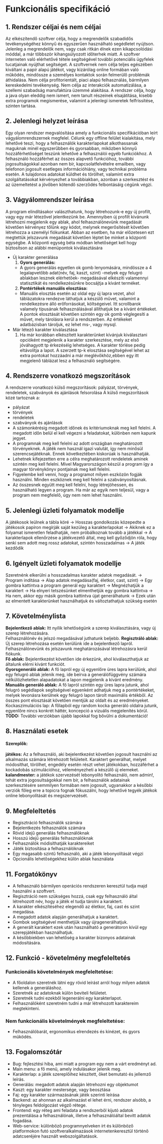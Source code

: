 # Funkcionális specifikáció

## 1. Rendszer céljai és nem céljai 

Az elkészítendő szoftver célja, hogy a megrendelők szabadidős tevékenységéhez könnyű és egyszerűen 
használható segédletet nyújtson. Jelenleg a megrendelők nem, vagy csak ritkán élnek ezen kikapcsolódási 
móddal, a már többször kihangsúlyozott időterhek miatt. A szoftver interneten való elérhetővé tétele 
segítségével további potenciális ügyfelek tucatjainak nyújthat segítséget. 
A szoftvernek nem célja teljes egészében kiváltani a papír alapú játékot, vagy kizárólag online formában 
való működés, mindössze a személyes kontaktok során felmerülő problémák áthidalása. Nem célja profitorientált, 
piaci alapú felhasználás, bármilyen kereskedelmi tevékenység. Nem célja az interakciók automatizálása, 
a szellemi szabadság manufaktúra üzemmé alakítása.
A rendszer célja, hogy a java olyan eleddig nem ismert, nem tanult részeinek elsajátítása, kisebb extra 
programok megismerése, valamint a jelenlegi ismeretek felfrissítése, szinten tartása.

## 2. Jelenlegi helyzet leírása

Egy olyan rendszer megvalósítása amely a funkcionális specifikációban leírt vágyálomrendszernek megfelel.
Célunk egy offline felület kialakítása, mely lehetővé teszi, hogy a felhasználók karakterlapokat alkothassanak 
maguknak minél egyszerűbben és gyorsabban, miközben könnyű hozzáférhetőséget teszünk lehetővé a felhasználói 
egyéb funkciókhoz.
A felhasználó hozzáférhet az összes alapvető funkcióhoz, további jogosultságokkal azonban nem bír, kapcsolatfelvételre 
emailben, vagy telefonon jogosult esetleges információhiány, vagy technikai probléma esetén.
A tulajdonos adatokat küldhet és törölhet, valamint extra szolgáltatásokat kérvényezhet a továbbiakban, azonban a 
szerkesztést és az üzemeltetést a jövőben kötendő szerződés felbontásáig cégünk végzi.

## 3. Vágyálomrendszer leírása

A program elindításakor valászthatunk, hogy létrehozunk-e egy új profilt, vagy egy már 
létezővel jelentkezünk be. Amennyiben új profilt kívánunk létrehozni megjelenik egy ablak, 
ahol felhasználónevünk megadását követően kérvényez tőlünk egy kódot, melynek megerősítését 
követően létrehozza a személyi fiókunkat. Abban az esetben, ha már előzetesen ezt megtettük 
jelszavunk megadását követően léptet be minket a központi egységbe. 
A központi egység béta módban lehetőséget kell hogy biztosítson az alábbi menüpontok kiválasztására 
- Új karakter generálása
    1. **Gyors generálás:**
    - A gyors generálás egyetlen ok gomb lenyomására, mindössze a 4 legalapvetőbb adat(név, faj, kaszt, szint) 
    -melyek egy felugró ablakban lesznek elérhetőek- megadásával elkészíti valamennyi statisztikát és rendelkezésünkre bocsájtja a kívánt terméket.
    2. **Pontértékek manuális elosztása:**
    - Manuális elosztás esetén az oldal egy új lapra vezet, ahol táblázatokra rendezve láthatjuk a 
készülő művet, valamint a rendelkezésre álló erőforrásokat, költségeivel. Itt scrollbarok valamely 
típusának felhasználásával állíthatjuk be a kívánt értékeket. A pontok elosztását követően szintén 
egy ok gomb véglegesíti a művet, mely tárolásra kerül a rendszerben.
Az értékeket adatbázisban tároljuk, ez lehet ms-, vagy mysql.
- Már létező karakter kiválasztása
    1. Ha már korábban elkészített karakterünket kívánjuk kiválasztani opcióként megjelenik a karakter szerkesztése, mely az első jóváhagyott tp érkezéséig lehetséges. A karakter törlése pedig eltávolítja a lapot. A szerzett tp-k elosztása segítségével lehet az extra pontokat hozzáadni a már meglévőkhöz,ebben egy itt megjelenő táblázat lesz a felhasználó segítségére.


## 4. Rendszerre vonatkozó megszorítások

A rendszerre vonatkozó külső megszorítások: pályázat, törvények, rendeletek, szabványok és ajánlások felsorolása
A külső megszorítások közé tartoznak a:
- pályázat
- törvények
- rendeletek
- szabványok és ajánlások
- A számonkérésig megadott időnek és kritériumoknak meg kell felelni.
A megadott időn belül el kell végezni a feladatokat, különben nem kapunk jegyet.
- A programnak meg kell felelni az adott országban meghatározott törvényeknek.
A játék nem használ igazi valutát, így nem minősül szerencsejátéknak. Ennek
következtében kiskorúak is használhatják.
- Lehetnek kifejezetten erre a célra meghatározott rendeletek aminek szintén meg kell felelni.
Mivel Magyarországon készül a program így a magyar törvénykönyv pontjainak meg kell felelni.
- Figyelembe kell venni, hogy a programot milyen eszközön fogják használni.
Minden eszköznek meg kell felelni a szabványosításnak.
- Az összesnek együtt meg kell felelni, hogy létrejöhessen, és használható legyen a program.
Ha már az egyik nem teljesül, vagy a program nem megfelelő, úgy nem nem lehet használni.

## 5. Jelenlegi üzleti folyamatok modellje

A játékosok leülnek a tábla köré -> Hosszas gondolkozás közepedte a játékosok papíron megírják saját kezüleg a karakterlapokat -> Akiknek ez a folyamat ismeretlen feladhatják, nem próbálkoznak tovább a játékkal -> A karakterlapok ellenőrzése a játékvezető által, meg kell győződjön róla, hogy senki sem adott meg rossz adatokat, szintén hosszadalmas -> A játék kezdődik

## 6. Igényelt üzleti folyamatok modellje

Szeretnénk elkerülni a hosszadalmas karakter adatok megadását. -> Program indítása -> Alap adatok megadása(faj, életkor, cast, szint) ->
Egy gombra kattintva a program generál egy karaktert -> Megnézhatjük a karaktert -> Ha elnyeri tetszésünket elmenthetjük egy gombra kattintva ->
Ha nem, akkor egy másik gombra kattintva újat generálhatunk -> Ezek után az elmentett karakterünket használhatjuk és változtathatjuk szükség esetén

## 7. Követelménylista

**Bejelentkező ablak:** Itt nyílik lehetőségünk a szerep kiválasztására, vagy új szerep létrehozására.\
Felhasználónév és jelszó megadásával juthatunk beljebb.
**Regisztráló ablak:** Új szerep létrehozása esetén kerülünk ide a bejelentkező lapról. Felhasználónevünk 
és jelszavunk meghatározásával létrehozásra kerül fiókunk.\
**Fő ablak:** Bejelentkezést követően ide érkezünk, ahol kiválaszthatjuk az általunk elérni kívánt funkciót.\
**Gyorsgeneráló ablak:** A fő lapról egy új egyenlőre üres lapra kerülünk, ahol egy felugró ablak jelenik meg,
ide beírva a generálófüggvény számára nélkülözhetetlen alapadatokat a lapon megjelenik a kívánt eredmény.\
**Manuális generáló ablak:** A fő lapról szintén egy üres lapra jutunk, ahol felugró segédlapok segítségével 
egyenként adhatjuk meg a pontértékeket, melyek levonásra kerülnek egy felugró lapon tárolt maximális értékből.
Az összes pont elosztását követően mentjük az oldalt és az eredményeket.
Kockaszimulációs lap: A főlapból egy random kocka generáló oldalra jutunk, egyenlőre nincs konkrét háttér, 
koncepció a vizuális megjelenítés körül.\
**TODO:** További verziókban újabb lapokkal fog bővülni a dokumentáció!

## 8. Használati esetek

#### Szereplők:
**játékos:** Az a felhasználó, aki bejelentkezést követően jogosult használni az alkalmazás számára 
létrehozott felületeit. Karaktert generálhat, melyet módosíthat, törölhet, engedély esetén részt 
vehet játékokban, hozzáférhet a kockadobás szimulációhoz, véleményezheti a készülő új elemeket.\
**kalandmester:**
a játékok szervezését lebonyolító felhasználó, nem admin!, tehát extra jogosultságokkal
nem bír, a felhasználók adatainak szerkesztésére semmilyen formában nem jogosult, ugyanakkor a későbbi
verziók főleg erre a topicra fognak fókuszálni, hogy lehetővé tegyék játékok online lebonyolítását
és megszervezését.

## 9. Megfeleltetés

- Regisztráció felhasználók számára
- Bejelentkezés felhasználók számára
- Rövid idejű generálás felhasználóknak
- Hosszú idejű generálás felhasználóknak
- Felhasználók módisíthatják karaktereiket
- Játék biztosítása a felhasználóknak
- Egy magasabb szintű felhasználó, aki a játék lebonyolítását végzi
- Opcionális lehetőségekhez külön ablak használata

## 11. Forgatókönyv

- A felhasználó bármilyen operációs rendszeren keresztül tudja majd használni a szoftvert.
- Regisztráció nem szükséges hozzá, csak egy felhasználó által létrehozott név, hogy a játék el tudja tárolni a karaktert.
- A karakter elkészítéséhez elegendő az életkor, faj, cast és szint megadása.
- A megadott adatok alapján generálhatjuk a karaktert.
- Gombok segítségével menthetjük vagy újragenerálhatjuk.
- A generált karaktert ezek után használható a generátoron kívül egy szerepjátékban használhatjuk.
- A későbbiekben van lehetőség a karakter bizonyos adatainak módosítására.

## 12. Funkció - követelmény megfeleltetés
### Funkcionális követelmények megfeleltetése:
- A főoldalon szeretnék látni egy rövid leírást arról hogy milyen adatok kellenek a generáláshoz.
- Szeretnék az adatoknak külön beviteli felületet.
- Szeretnék tudni ezekből legenerálni egy karakterlapot.
- Felhasználóként szeretném tudni a már létrehozott karaktereim megtekinteni.
### Nem funkcionális követelmények megfeleltetése:
- Felhasználóbarát, ergonomikus elrendezés és kinézet, és gyors müködés.

## 13. Fogalomszótár

- Bug: fejlesztési hiba, ami miatt a program egy nem a várt eredményt ad. 
- Main menu: a fő menü, amely indulásakor jelenik meg.
- Karakterlap: a játék szereplőihez készített, őket bemutató és jellemző leírás.
- Generálás: megadott adatok alapján létrehozni egy objektumot
- Kaszt: egy karakter mestersége, vagy beosztása
- Faj: egy karakter származásának játék szerinti leírása
- Backend: az ahonnan az alkalmazást el lehet érni, rendszer alsóbb, a tényleges feldolgozást végző rétege. 
- Frontend: egy réteg ami feladata a rendszerbõl kijutó adatok prezentálása a felhasználónak, illetve a felhasználóáltal bevitt adatok fogadása.
- Web-service: különbözõ programnyelveken írt és különböző platformokon futó szoftveralkalmazások internetenkeresztül történő adatcseréjére használt webszolgáltatások.
